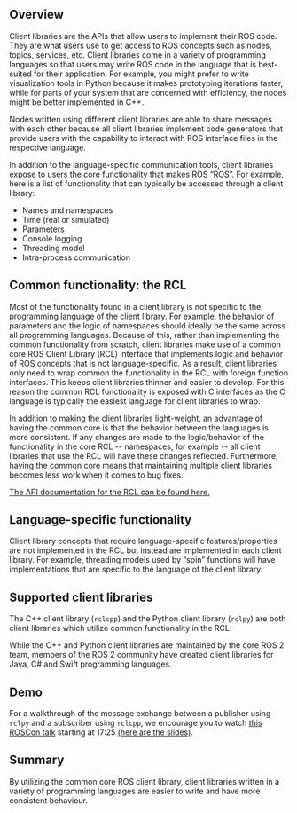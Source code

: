 ## Overview
Client libraries are the APIs that allow users to implement their ROS code.
They are what users use to get access to ROS concepts such as nodes, topics, services, etc.
Client libraries come in a variety of programming languages so that users may write ROS code in the language that is best-suited for their application.
For example, you might prefer to write visualization tools in Python because it makes prototyping iterations faster, while for parts of your system that are concerned with efficiency, the nodes might be better implemented in C++.

Nodes written using different client libraries are able to share messages with each other because all client libraries implement code generators that provide users with the capability to interact with ROS interface files in the respective language.

In addition to the language-specific communication tools, client libraries expose to users the core functionality that makes ROS “ROS”.
For example, here is a list of functionality that can typically be accessed through a client library:
- Names and namespaces
- Time (real or simulated)
- Parameters
- Console logging
- Threading model
- Intra-process communication


## Common functionality: the RCL
Most of the functionality found in a client library is not specific to the programming language of the client library.
For example, the behavior of parameters and the logic of namespaces should ideally be the same across all programming languages.
Because of this, rather than implementing the common functionality from scratch, client libraries make use of a common core ROS Client Library (RCL) interface that implements logic and behavior of ROS concepts that is not language-specific.
As a result, client libraries only need to wrap common the functionality in the RCL with foreign function interfaces.
This keeps client libraries thinner and easier to develop.
For this reason the common RCL functionality is exposed with C interfaces as the C language is typically the easiest language for client libraries to wrap.

In addition to making the client libraries light-weight, an advantage of having the common core is that the behavior between the languages is more consistent.
If any changes are made to the logic/behavior of the functionality in the core RCL -- namespaces, for example -- all client libraries that use the RCL will have these changes reflected.
Furthermore, having the common core means that maintaining multiple client libraries becomes less work when it comes to bug fixes.

[The API documentation for the RCL can be found here.](http://docs.ros2.org/beta1/api/rcl/)


## Language-specific functionality
Client library concepts that require language-specific features/properties are not implemented in the RCL but instead are implemented in each client library. 
For example, threading models used by “spin” functions will have implementations that are specific to the language of the client library.

## Supported client libraries

The C++ client library (`rclcpp`) and the Python client library (`rclpy`) are both client libraries which utilize common functionality in the RCL.

While the C++ and Python client libraries are maintained by the core ROS 2 team, members of the ROS 2 community have created client libraries for Java, C# and Swift programming languages.

## Demo
For a walkthrough of the message exchange between a publisher using `rclpy` and a subscriber using `rclcpp`, we encourage you to watch [this ROSCon talk](https://vimeo.com/187696091) starting at 17:25 [(here are the slides)](http://roscon.ros.org/2016/presentations/ROSCon%202016%20-%20ROS%202%20Update.pdf).

## Summary
By utilizing the common core ROS client library, client libraries written in a variety of programming languages are easier to write and have more consistent behaviour.